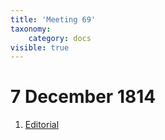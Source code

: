 ```yaml
---
title: 'Meeting 69'
taxonomy:
    category: docs
visible: true
---
```


# 7 December 1814

1. [Editorial](editorial)
